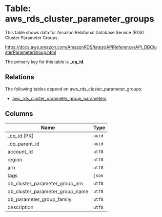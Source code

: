 # Table: aws_rds_cluster_parameter_groups

This table shows data for Amazon Relational Database Service (RDS) Cluster Parameter Groups.

https://docs.aws.amazon.com/AmazonRDS/latest/APIReference/API_DBClusterParameterGroup.html

The primary key for this table is **_cq_id**.

## Relations

The following tables depend on aws_rds_cluster_parameter_groups:
  - [aws_rds_cluster_parameter_group_parameters](aws_rds_cluster_parameter_group_parameters.md)

## Columns

| Name          | Type          |
| ------------- | ------------- |
|_cq_id (PK)|`uuid`|
|_cq_parent_id|`uuid`|
|account_id|`utf8`|
|region|`utf8`|
|arn|`utf8`|
|tags|`json`|
|db_cluster_parameter_group_arn|`utf8`|
|db_cluster_parameter_group_name|`utf8`|
|db_parameter_group_family|`utf8`|
|description|`utf8`|